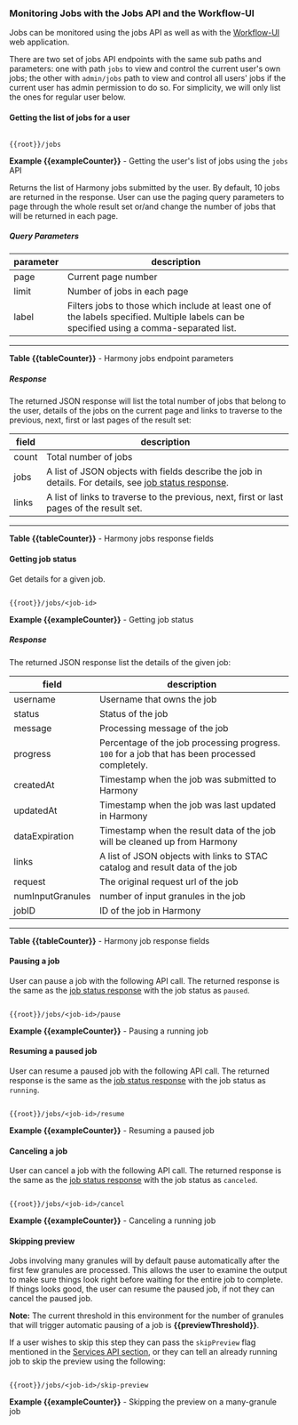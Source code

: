 ### <a name="jobs-details"></a>  Monitoring Jobs with the Jobs API and the Workflow-UI

Jobs can be monitored using the jobs API as well as with the [Workflow-UI](/workflow-ui) web application.

There are two set of jobs API endpoints with the same sub paths and parameters: one with path `jobs` to view and control the current user's own jobs; the other with `admin/jobs` path to view and control all users' jobs if the current user has admin permission to do so. For simplicity, we will only list the ones for regular user below.

#### Getting the list of jobs for a user

```

{{root}}/jobs

```
**Example {{exampleCounter}}** - Getting the user's list of jobs using the `jobs` API

Returns the list of Harmony jobs submitted by the user. By default, 10 jobs are returned in the response. User can use the paging query parameters to page through the whole result set or/and change the number of jobs that will be returned in each page.

##### <a name="query-parameters"></a> Query Parameters
| parameter | description                 |
|-----------|-----------------------------|
| page      | Current page number         |
| limit     | Number of jobs in each page |
| label     | Filters jobs to those which include at least one of the labels specified. Multiple labels can be specified using a comma-separated list.|
---
**Table {{tableCounter}}** - Harmony jobs endpoint parameters

##### <a name="jobs-response"></a> Response
The returned JSON response will list the total number of jobs that belong to the user, details of the jobs on the current page and links to traverse to the previous, next, first or last pages of the result set:

| field | description                                                                                                            |
|-------|------------------------------------------------------------------------------------------------------------------------|
| count | Total number of jobs                                                                                                   |
| jobs  | A list of JSON objects with fields describe the job in details. For details, see [job status response](#job-response). |
| links | A list of links to traverse to the previous, next, first or last pages of the result set.                              |
---
**Table {{tableCounter}}** - Harmony jobs response fields

#### Getting job status

Get details for a given job.

```

{{root}}/jobs/<job-id>

```
**Example {{exampleCounter}}** - Getting job status

##### <a name="job-response"></a> Response
The returned JSON response list the details of the given job:

| field            | description                                                                                    |
|------------------|------------------------------------------------------------------------------------------------|
| username         | Username that owns the job                                                                     |
| status           | Status of the job                                                                              |
| message          | Processing message of the job                                                                  |
| progress         | Percentage of the job processing progress. `100` for a job that has been processed completely. |
| createdAt        | Timestamp when the job was submitted to Harmony                                                |
| updatedAt        | Timestamp when the job was last updated in Harmony                                             |
| dataExpiration   | Timestamp when the result data of the job will be cleaned up from Harmony                      |
| links            | A list of JSON objects with links to STAC catalog and result data of the job                   |
| request          | The original request url of the job                                                            |
| numInputGranules | number of input granules in the job                                                            |
| jobID            | ID of the job in Harmony                                                                       |
---
**Table {{tableCounter}}** - Harmony job response fields


#### Pausing a job

User can pause a job with the following API call. The returned response is the same as the [job status response](#job-response) with the job status as `paused`.

```

{{root}}/jobs/<job-id>/pause

```
**Example {{exampleCounter}}** - Pausing a running job


#### Resuming a paused job

User can resume a paused job with the following API call. The returned response is the same as the [job status response](#job-response) with the job status as `running`.

```

{{root}}/jobs/<job-id>/resume

```
**Example {{exampleCounter}}** - Resuming a paused job


#### Canceling a job

User can cancel a job with the following API call. The returned response is the same as the [job status response](#job-response) with the job status as `canceled`.

```

{{root}}/jobs/<job-id>/cancel

```
**Example {{exampleCounter}}** - Canceling a running job


#### Skipping preview

Jobs involving many granules will by default pause automatically after the first few
granules are processed. This allows the user to examine the output to make sure things
look right before waiting for the entire job to complete. If things looks good, the
user can resume the paused job, if not they can cancel the paused job.

**Note:** The current threshold in this environment for the number of granules that will trigger automatic pausing of a job is **{{previewThreshold}}**.

If a user wishes to skip this step they can pass the `skipPreview` flag mentioned in the
[Services API section](#using-the-service-apis), or they can tell an already running job
to skip the preview using the following:

```

{{root}}/jobs/<job-id>/skip-preview

```
**Example {{exampleCounter}}** - Skipping the preview on a many-granule job

<br/>
<br/>
